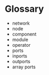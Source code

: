 # Glossary

- network
- node
- component
- module
- operator
- ports
- inports
- outports
- array ports
